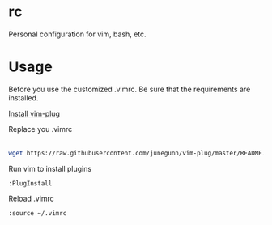 # rc
Personal configuration for vim, bash, etc.

# Usage

Before you use the customized .vimrc. Be sure that the requirements are installed.

[Install vim-plug](https://github.com/junegunn/vim-plug)

Replace you .vimrc

######
```sh
wget https://raw.githubusercontent.com/junegunn/vim-plug/master/README.md -O ~/.vimrc
```

Run vim to install plugins

```
:PlugInstall
```

Reload .vimrc

```
:source ~/.vimrc
```
